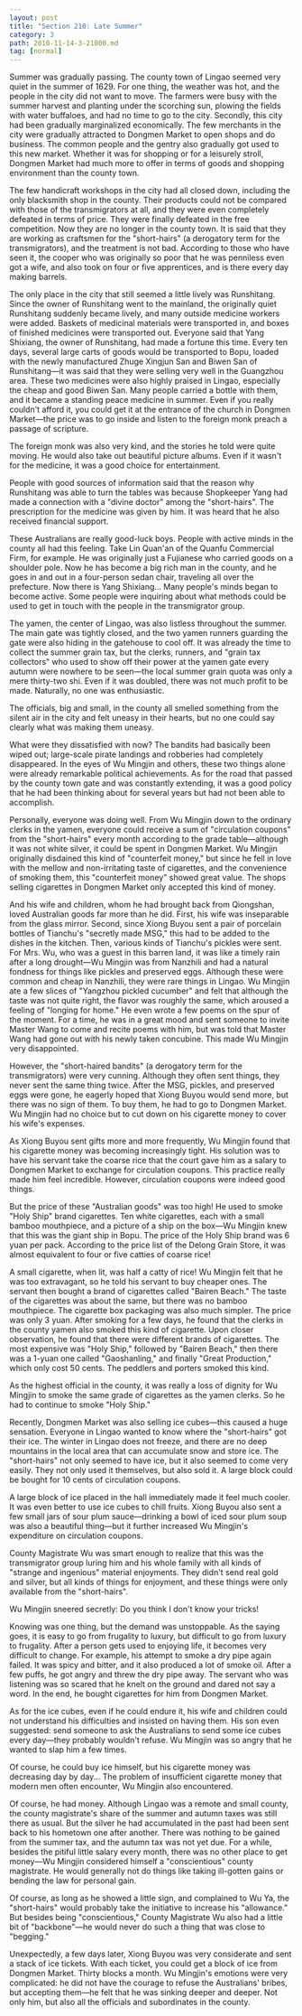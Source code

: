 ```yaml
---
layout: post
title: "Section 210: Late Summer"
category: 3
path: 2010-11-14-3-21000.md
tag: [normal]
---
```


Summer was gradually passing. The county town of Lingao seemed very quiet in the summer of 1629. For one thing, the weather was hot, and the people in the city did not want to move. The farmers were busy with the summer harvest and planting under the scorching sun, plowing the fields with water buffaloes, and had no time to go to the city. Secondly, this city had been gradually marginalized economically. The few merchants in the city were gradually attracted to Dongmen Market to open shops and do business. The common people and the gentry also gradually got used to this new market. Whether it was for shopping or for a leisurely stroll, Dongmen Market had much more to offer in terms of goods and shopping environment than the county town.

The few handicraft workshops in the city had all closed down, including the only blacksmith shop in the county. Their products could not be compared with those of the transmigrators at all, and they were even completely defeated in terms of price. They were finally defeated in the free competition. Now they are no longer in the county town. It is said that they are working as craftsmen for the "short-hairs" (a derogatory term for the transmigrators), and the treatment is not bad. According to those who have seen it, the cooper who was originally so poor that he was penniless even got a wife, and also took on four or five apprentices, and is there every day making barrels.

The only place in the city that still seemed a little lively was Runshitang. Since the owner of Runshitang went to the mainland, the originally quiet Runshitang suddenly became lively, and many outside medicine workers were added. Baskets of medicinal materials were transported in, and boxes of finished medicines were transported out. Everyone said that Yang Shixiang, the owner of Runshitang, had made a fortune this time. Every ten days, several large carts of goods would be transported to Bopu, loaded with the newly manufactured Zhuge Xingjun San and Biwen San of Runshitang—it was said that they were selling very well in the Guangzhou area. These two medicines were also highly praised in Lingao, especially the cheap and good Biwen San. Many people carried a bottle with them, and it became a standing peace medicine in summer. Even if you really couldn't afford it, you could get it at the entrance of the church in Dongmen Market—the price was to go inside and listen to the foreign monk preach a passage of scripture.

The foreign monk was also very kind, and the stories he told were quite moving. He would also take out beautiful picture albums. Even if it wasn't for the medicine, it was a good choice for entertainment.

People with good sources of information said that the reason why Runshitang was able to turn the tables was because Shopkeeper Yang had made a connection with a "divine doctor" among the "short-hairs". The prescription for the medicine was given by him. It was heard that he also received financial support.

These Australians are really good-luck boys. People with active minds in the county all had this feeling. Take Lin Quan'an of the Quanfu Commercial Firm, for example. He was originally just a Fujianese who carried goods on a shoulder pole. Now he has become a big rich man in the county, and he goes in and out in a four-person sedan chair, traveling all over the prefecture. Now there is Yang Shixiang... Many people's minds began to become active. Some people were inquiring about what methods could be used to get in touch with the people in the transmigrator group.

The yamen, the center of Lingao, was also listless throughout the summer. The main gate was tightly closed, and the two yamen runners guarding the gate were also hiding in the gatehouse to cool off. It was already the time to collect the summer grain tax, but the clerks, runners, and "grain tax collectors" who used to show off their power at the yamen gate every autumn were nowhere to be seen—the local summer grain quota was only a mere thirty-two shi. Even if it was doubled, there was not much profit to be made. Naturally, no one was enthusiastic.

The officials, big and small, in the county all smelled something from the silent air in the city and felt uneasy in their hearts, but no one could say clearly what was making them uneasy.

What were they dissatisfied with now? The bandits had basically been wiped out; large-scale pirate landings and robberies had completely disappeared. In the eyes of Wu Mingjin and others, these two things alone were already remarkable political achievements. As for the road that passed by the county town gate and was constantly extending, it was a good policy that he had been thinking about for several years but had not been able to accomplish.

Personally, everyone was doing well. From Wu Mingjin down to the ordinary clerks in the yamen, everyone could receive a sum of "circulation coupons" from the "short-hairs" every month according to the grade table—although it was not white silver, it could be spent in Dongmen Market. Wu Mingjin originally disdained this kind of "counterfeit money," but since he fell in love with the mellow and non-irritating taste of cigarettes, and the convenience of smoking them, this "counterfeit money" showed great value. The shops selling cigarettes in Dongmen Market only accepted this kind of money.

And his wife and children, whom he had brought back from Qiongshan, loved Australian goods far more than he did. First, his wife was inseparable from the glass mirror. Second, since Xiong Buyou sent a pair of porcelain bottles of Tianchu's "secretly made MSG," this had to be added to the dishes in the kitchen. Then, various kinds of Tianchu's pickles were sent. For Mrs. Wu, who was a guest in this barren land, it was like a timely rain after a long drought—Wu Mingjin was from Nanzhili and had a natural fondness for things like pickles and preserved eggs. Although these were common and cheap in Nanzhili, they were rare things in Lingao. Wu Mingjin ate a few slices of "Yangzhou pickled cucumber" and felt that although the taste was not quite right, the flavor was roughly the same, which aroused a feeling of "longing for home." He even wrote a few poems on the spur of the moment. For a time, he was in a great mood and sent someone to invite Master Wang to come and recite poems with him, but was told that Master Wang had gone out with his newly taken concubine. This made Wu Mingjin very disappointed.

However, the "short-haired bandits" (a derogatory term for the transmigrators) were very cunning. Although they often sent things, they never sent the same thing twice. After the MSG, pickles, and preserved eggs were gone, he eagerly hoped that Xiong Buyou would send more, but there was no sign of them. To buy them, he had to go to Dongmen Market. Wu Mingjin had no choice but to cut down on his cigarette money to cover his wife's expenses.

As Xiong Buyou sent gifts more and more frequently, Wu Mingjin found that his cigarette money was becoming increasingly tight. His solution was to have his servant take the coarse rice that the court gave him as a salary to Dongmen Market to exchange for circulation coupons. This practice really made him feel incredible. However, circulation coupons were indeed good things.

But the price of these "Australian goods" was too high! He used to smoke "Holy Ship" brand cigarettes. Ten white cigarettes, each with a small bamboo mouthpiece, and a picture of a ship on the box—Wu Mingjin knew that this was the giant ship in Bopu. The price of the Holy Ship brand was 6 yuan per pack. According to the price list of the Delong Grain Store, it was almost equivalent to four or five catties of coarse rice!

A small cigarette, when lit, was half a catty of rice! Wu Mingjin felt that he was too extravagant, so he told his servant to buy cheaper ones. The servant then bought a brand of cigarettes called "Bairen Beach." The taste of the cigarettes was about the same, but there was no bamboo mouthpiece. The cigarette box packaging was also much simpler. The price was only 3 yuan. After smoking for a few days, he found that the clerks in the county yamen also smoked this kind of cigarette. Upon closer observation, he found that there were different brands of cigarettes. The most expensive was "Holy Ship," followed by "Bairen Beach," then there was a 1-yuan one called "Gaoshanling," and finally "Great Production," which only cost 50 cents. The peddlers and porters smoked this kind.

As the highest official in the county, it was really a loss of dignity for Wu Mingjin to smoke the same grade of cigarettes as the yamen clerks. So he had to continue to smoke "Holy Ship."

Recently, Dongmen Market was also selling ice cubes—this caused a huge sensation. Everyone in Lingao wanted to know where the "short-hairs" got their ice. The winter in Lingao does not freeze, and there are no deep mountains in the local area that can accumulate snow and store ice. The "short-hairs" not only seemed to have ice, but it also seemed to come very easily. They not only used it themselves, but also sold it. A large block could be bought for 10 cents of circulation coupons.

A large block of ice placed in the hall immediately made it feel much cooler. It was even better to use ice cubes to chill fruits. Xiong Buyou also sent a few small jars of sour plum sauce—drinking a bowl of iced sour plum soup was also a beautiful thing—but it further increased Wu Mingjin's expenditure on circulation coupons.

County Magistrate Wu was smart enough to realize that this was the transmigrator group luring him and his whole family with all kinds of "strange and ingenious" material enjoyments. They didn't send real gold and silver, but all kinds of things for enjoyment, and these things were only available from the "short-hairs".

Wu Mingjin sneered secretly: Do you think I don't know your tricks!

Knowing was one thing, but the demand was unstoppable. As the saying goes, it is easy to go from frugality to luxury, but difficult to go from luxury to frugality. After a person gets used to enjoying life, it becomes very difficult to change. For example, his attempt to smoke a dry pipe again failed. It was spicy and bitter, and it also produced a lot of smoke oil. After a few puffs, he got angry and threw the dry pipe away. The servant who was listening was so scared that he knelt on the ground and dared not say a word. In the end, he bought cigarettes for him from Dongmen Market.

As for the ice cubes, even if he could endure it, his wife and children could not understand his difficulties and insisted on having them. His son even suggested: send someone to ask the Australians to send some ice cubes every day—they probably wouldn't refuse. Wu Mingjin was so angry that he wanted to slap him a few times.

Of course, he could buy ice himself, but his cigarette money was decreasing day by day... The problem of insufficient cigarette money that modern men often encounter, Wu Mingjin also encountered.

Of course, he had money. Although Lingao was a remote and small county, the county magistrate's share of the summer and autumn taxes was still there as usual. But the silver he had accumulated in the past had been sent back to his hometown one after another. There was nothing to be gained from the summer tax, and the autumn tax was not yet due. For a while, besides the pitiful little salary every month, there was no other place to get money—Wu Mingjin considered himself a "conscientious" county magistrate. He would generally not do things like taking ill-gotten gains or bending the law for personal gain.

Of course, as long as he showed a little sign, and complained to Wu Ya, the "short-hairs" would probably take the initiative to increase his "allowance." But besides being "conscientious," County Magistrate Wu also had a little bit of "backbone"—he would never do such a thing that was close to "begging."

Unexpectedly, a few days later, Xiong Buyou was very considerate and sent a stack of ice tickets. With each ticket, you could get a block of ice from Dongmen Market. Thirty blocks a month. Wu Mingjin's emotions were very complicated: he did not have the courage to refuse the Australians' bribes, but accepting them—he felt that he was sinking deeper and deeper. Not only him, but also all the officials and subordinates in the county.